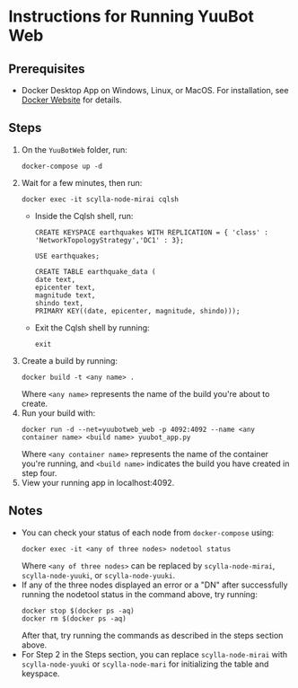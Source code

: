 # Instructions for Running YuuBot Web

## Prerequisites
* Docker Desktop App on Windows, Linux, or MacOS. For installation, see [Docker Website](https://www.docker.com/get-started/) for details.

## Steps
1. On the `YuuBotWeb` folder, run:
   ```
   docker-compose up -d
   ```
2. Wait for a few minutes, then run:
   ```
   docker exec -it scylla-node-mirai cqlsh
   ```
   * Inside the Cqlsh shell, run:
     ```
     CREATE KEYSPACE earthquakes WITH REPLICATION = { 'class' : 'NetworkTopologyStrategy','DC1' : 3};

     USE earthquakes;
    
     CREATE TABLE earthquake_data (
     date text,
     epicenter text, 
     magnitude text, 
     shindo text,
     PRIMARY KEY((date, epicenter, magnitude, shindo)));
     ```
   * Exit the Cqlsh shell by running:
     ```
     exit
     ```
3. Create a build by running:
   ```
   docker build -t <any name> .
   ```
   Where `<any name>` represents the name of the build you're about to create.
4. Run your build with:
   ```
   docker run -d --net=yuubotweb_web -p 4092:4092 --name <any container name> <build name> yuubot_app.py
   ```
   Where `<any container name>` represents the name of the container you're running, and `<build name>` indicates the build you have created in step four.
5. View your running app in localhost:4092.

## Notes
* You can check your status of each node from `docker-compose` using:
  ```
  docker exec -it <any of three nodes> nodetool status
  ```
  Where `<any of three nodes>` can be replaced by `scylla-node-mirai`, `scylla-node-yuuki`, or `scylla-node-yuuki`.
* If any of the three nodes displayed an error or a "DN" after successfully running the nodetool status in the command above, try running:
  ```
  docker stop $(docker ps -aq)
  docker rm $(docker ps -aq)
  ```
  After that, try running the commands as described in the steps section above.
* For Step 2 in the Steps section, you can replace `scylla-node-mirai` with `scylla-node-yuuki` or `scylla-node-mari` for initializing the table and keyspace.
